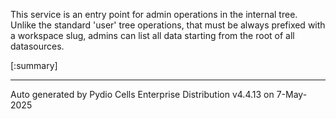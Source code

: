 






This service is an entry point for admin operations in the internal tree.  
Unlike the standard 'user' tree operations, that must be always prefixed with a workspace slug, admins can list all data starting from the root of all datasources.

[:summary]

---
Auto generated by Pydio Cells Enterprise Distribution v4.4.13 on 7-May-2025
